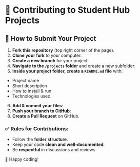 # 🚀 Contributing to Student Hub Projects

## 📌 How to Submit Your Project

1. **Fork this repository** (top right corner of the page).
2. **Clone your fork** to your computer:
3. **Create a new branch** for your project:
4. **Navigate to the `/projects` folder** and create a new subfolder:
5. **Inside your project folder, create a `README.md` file** with:
- Project name
- Short description
- How to install & run
- Technologies used
6. **Add & commit your files**:
7. **Push your branch to GitHub**:
8. **Create a Pull Request** on GitHub.

### ✅ Rules for Contributions:
- Follow the **folder structure**.
- Keep your code **clean and well-documented**.
- Be **respectful** in discussions and reviews.

🎉 Happy coding!
